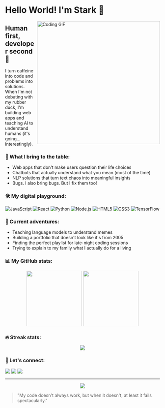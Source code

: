 # Hello World! I'm Stark 👋

<img align="right" alt="Coding GIF" width="400" src="https://media.giphy.com/media/qgQUggAC3Pfv687qPC/giphy.gif">

## Human first, developer second 🚀

I turn caffeine into code and problems into solutions. When I'm not debating with my rubber duck, I'm building web apps and teaching AI to understand humans (it's going... interestingly).

### 🧠 What I bring to the table:

- Web apps that don't make users question their life choices
- Chatbots that actually understand what you mean (most of the time)
- NLP solutions that turn text chaos into meaningful insights
- Bugs. I also bring bugs. But I fix them too!

### 🛠️ My digital playground:

![JavaScript](https://img.shields.io/badge/-JavaScript-F7DF1E?style=flat-square&logo=javascript&logoColor=black)
![React](https://img.shields.io/badge/-React-61DAFB?style=flat-square&logo=react&logoColor=black)
![Python](https://img.shields.io/badge/-Python-3776AB?style=flat-square&logo=python&logoColor=white)
![Node.js](https://img.shields.io/badge/-Node.js-339933?style=flat-square&logo=node.js&logoColor=white)
![HTML5](https://img.shields.io/badge/-HTML5-E34F26?style=flat-square&logo=html5&logoColor=white)
![CSS3](https://img.shields.io/badge/-CSS3-1572B6?style=flat-square&logo=css3&logoColor=white)
![TensorFlow](https://img.shields.io/badge/-TensorFlow-FF6F00?style=flat-square&logo=tensorflow&logoColor=white)

### 🔭 Current adventures:

- Teaching language models to understand memes
- Building a portfolio that doesn't look like it's from 2005
- Finding the perfect playlist for late-night coding sessions
- Trying to explain to my family what I actually do for a living

### 📊 My GitHub stats:

<p align="center">
  <img height="180em" src="https://github-readme-stats.vercel.app/api?username=DebrainStark&show_icons=true&theme=tokyonight" />
  <img height="180em" src="https://github-readme-stats.vercel.app/api/top-langs/?username=DebrainStark&layout=compact&theme=tokyonight" />
</p>

### 🔥 Streak stats:

<p align="center">
  <img src="https://github-readme-streak-stats.herokuapp.com/?user=YOUR_USERNAME&theme=tokyonight" />
</p>

### 💬 Let's connect:

<p align="left">
  <a href="https://twitter.com/YOUR_HANDLE" target="_blank"><img src="https://img.shields.io/badge/Twitter-1DA1F2?style=for-the-badge&logo=twitter&logoColor=white" /></a>
  <a href="https://linkedin.com/in/YOUR_PROFILE" target="_blank"><img src="https://img.shields.io/badge/LinkedIn-0077B5?style=for-the-badge&logo=linkedin&logoColor=white" /></a>
  <a href="https://YOUR_PORTFOLIO_SITE.com" target="_blank"><img src="https://img.shields.io/badge/Portfolio-FF5722?style=for-the-badge&logo=todoist&logoColor=white" /></a>
</p>

---

<p align="center">
  <img src="https://komarev.com/ghpvc/?username=YOUR_USERNAME&color=blueviolet&style=flat-square&label=Profile+Views" />
</p>

> "My code doesn't always work, but when it doesn't, at least it fails spectacularly."
